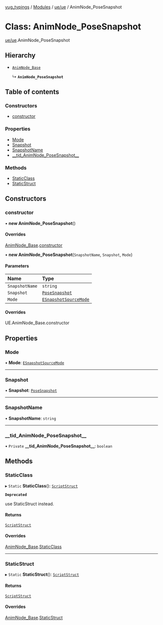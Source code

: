 [yug_typings](../README.md) / [Modules](../modules.md) / [ue/ue](../modules/ue_ue.md) / AnimNode\_PoseSnapshot

# Class: AnimNode\_PoseSnapshot

[ue/ue](../modules/ue_ue.md).AnimNode_PoseSnapshot

## Hierarchy

- [`AnimNode_Base`](ue_ue.AnimNode_Base.md)

  ↳ **`AnimNode_PoseSnapshot`**

## Table of contents

### Constructors

- [constructor](ue_ue.AnimNode_PoseSnapshot.md#constructor)

### Properties

- [Mode](ue_ue.AnimNode_PoseSnapshot.md#mode)
- [Snapshot](ue_ue.AnimNode_PoseSnapshot.md#snapshot)
- [SnapshotName](ue_ue.AnimNode_PoseSnapshot.md#snapshotname)
- [\_\_tid\_AnimNode\_PoseSnapshot\_\_](ue_ue.AnimNode_PoseSnapshot.md#__tid_animnode_posesnapshot__)

### Methods

- [StaticClass](ue_ue.AnimNode_PoseSnapshot.md#staticclass)
- [StaticStruct](ue_ue.AnimNode_PoseSnapshot.md#staticstruct)

## Constructors

### constructor

• **new AnimNode_PoseSnapshot**()

#### Overrides

[AnimNode_Base](ue_ue.AnimNode_Base.md).[constructor](ue_ue.AnimNode_Base.md#constructor)

• **new AnimNode_PoseSnapshot**(`SnapshotName`, `Snapshot`, `Mode`)

#### Parameters

| Name | Type |
| :------ | :------ |
| `SnapshotName` | `string` |
| `Snapshot` | [`PoseSnapshot`](ue_ue.PoseSnapshot.md) |
| `Mode` | [`ESnapshotSourceMode`](../enums/ue_ue.ESnapshotSourceMode.md) |

#### Overrides

UE.AnimNode\_Base.constructor

## Properties

### Mode

• **Mode**: [`ESnapshotSourceMode`](../enums/ue_ue.ESnapshotSourceMode.md)

___

### Snapshot

• **Snapshot**: [`PoseSnapshot`](ue_ue.PoseSnapshot.md)

___

### SnapshotName

• **SnapshotName**: `string`

___

### \_\_tid\_AnimNode\_PoseSnapshot\_\_

• `Private` **\_\_tid\_AnimNode\_PoseSnapshot\_\_**: `boolean`

## Methods

### StaticClass

▸ `Static` **StaticClass**(): [`ScriptStruct`](ue_ue.ScriptStruct.md)

**`Deprecated`**

use StaticStruct instead.

#### Returns

[`ScriptStruct`](ue_ue.ScriptStruct.md)

#### Overrides

[AnimNode_Base](ue_ue.AnimNode_Base.md).[StaticClass](ue_ue.AnimNode_Base.md#staticclass)

___

### StaticStruct

▸ `Static` **StaticStruct**(): [`ScriptStruct`](ue_ue.ScriptStruct.md)

#### Returns

[`ScriptStruct`](ue_ue.ScriptStruct.md)

#### Overrides

[AnimNode_Base](ue_ue.AnimNode_Base.md).[StaticStruct](ue_ue.AnimNode_Base.md#staticstruct)
